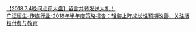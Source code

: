   
[【2018.7.4晚间点评大盘】留言并转发送大礼！](http://www.dianyue.me/archives/565/p442t5p29m2ergml/)  
[广证恒生-传媒行业-2018年半年度策略报告：轻装上阵成长性预期改善，关注版权付费与教育](http://www.dianyue.me/archives/221/9cdof0urynfe0gx1/)